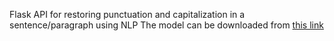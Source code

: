 Flask API for restoring punctuation and capitalization in a sentence/paragraph using NLP
The model can be downloaded from [this link](https://catalog.ngc.nvidia.com/orgs/nvidia/teams/nemo/models/punctuation_en_bert)
